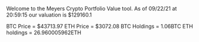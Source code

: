 Welcome to the Meyers Crypto Portfolio Value tool. 
As of 09/22/21 at 20:59:15 our valuation is $129160.1 

BTC Price = $43713.97
 ETH Price = $3072.08
BTC Holdings = 1.06BTC
 ETH holdings = 26.960005962ETH 
